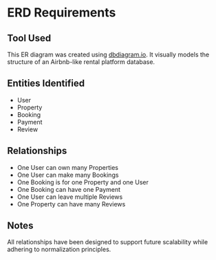 # ERD Requirements

## Tool Used
This ER diagram was created using [dbdiagram.io](https://dbdiagram.io). It visually models the structure of an Airbnb-like rental platform database.

## Entities Identified
- User
- Property
- Booking
- Payment
- Review

## Relationships
- One User can own many Properties
- One User can make many Bookings
- One Booking is for one Property and one User
- One Booking can have one Payment
- One User can leave multiple Reviews
- One Property can have many Reviews

## Notes
All relationships have been designed to support future scalability while adhering to normalization principles.
